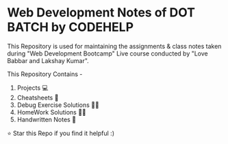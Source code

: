 # Web Development Notes of DOT BATCH by CODEHELP
This Repository is used for maintaining the assignments & class notes taken during "Web Development Bootcamp" Live course conducted by "Love Babbar and Lakshay Kumar".

This Repository Contains -
1. Projects 💻
2. Cheatsheets 📄
3. Debug Exercise Solutions 🧑‍💻
4. HomeWork Solutions 🧑‍💻
5. Handwritten Notes 📖

⭐ Star this Repo if you find it helpful :)

